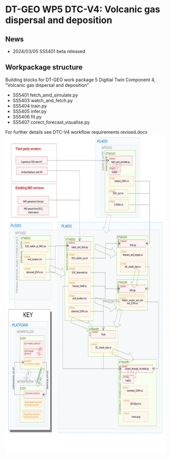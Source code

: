 # DT-GEO WP5 DTC-V4: Volcanic gas dispersal and deposition
## News
 - 2024/03/05 SS5401 beta released

## Workpackage structure
Building blocks for DT-GEO work package 5 Digitial Twin Component 4, "Volcanic gas dispersal and deposition"
- SS5401 fetch_amd_simulate.py
- SS5403 watch_and_fetch.py
- SS5404 train.py
- SS5405 infer.py
- SS5406 fit.py
- SS5407 corect_forecast_visualise.py
  
For further details see DTC-V4 workflow requirements revised.docx
<a href="url"><img src="https://raw.githubusercontent.com/profskipulag/.github/main/diagram_full.jpg" align="left" height="1000" ></a>

<!--
#![Alt text](diagram_full.jpg?raw=true "Optional Title")

**Here are some ideas to get you started:**

🙋‍♀️ A short introduction - what is your organization all about?
🌈 Contribution guidelines - how can the community get involved?
👩‍💻 Useful resources - where can the community find your docs? Is there anything else the community should know?
🍿 Fun facts - what does your team eat for breakfast?
🧙 Remember, you can do mighty things with the power of [Markdown](https://docs.github.com/github/writing-on-github/getting-started-with-writing-and-formatting-on-github/basic-writing-and-formatting-syntax)
-->
